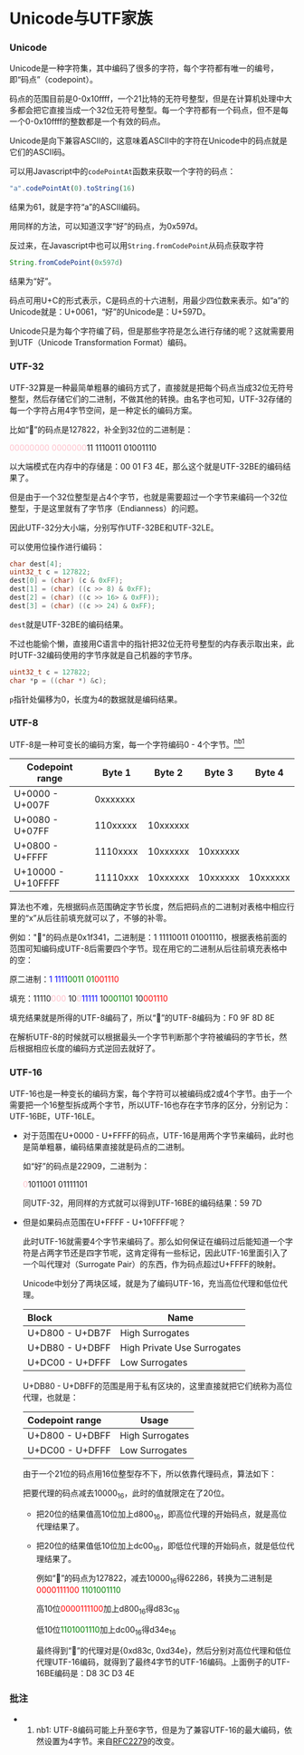 # Unicode与UTF家族

### Unicode

Unicode是一种字符集，其中编码了很多的字符，每个字符都有唯一的编号，即“码点”（codepoint）。

码点的范围目前是0-0x10ffff，一个21比特的无符号整型，但是在计算机处理中大多都会把它直接当成一个32位无符号整型。每一个字符都有一个码点，但不是每一个0-0x10ffff的整数都是一个有效的码点。

Unicode是向下兼容ASCII的，这意味着ASCII中的字符在Unicode中的码点就是它们的ASCII码。

可以用Javascript中的`codePointAt`函数来获取一个字符的码点：

```javascript
"a".codePointAt(0).toString(16)
```

结果为61，就是字符“a”的ASCII编码。

用同样的方法，可以知道汉字“好”的码点，为0x597d。

反过来，在Javascript中也可以用`String.fromCodePoint`从码点获取字符

```javascript
String.fromCodePoint(0x597d)
```

结果为“好”。

码点可用U+C的形式表示，C是码点的十六进制，用最少四位数来表示。如“a”的Unicode就是：U+0061，“好”的Unicode是：U+597D。

Unicode只是为每个字符编了码，但是那些字符是怎么进行存储的呢？这就需要用到UTF（Unicode Transformation Format）编码。

### UTF-32

UTF-32算是一种最简单粗暴的编码方式了，直接就是把每个码点当成32位无符号整型，然后存储它们的二进制，不做其他的转换。由名字也可知，UTF-32存储的每一个字符占用4字节空间，是一种定长的编码方案。

比如“🍎”的码点是127822，补全到32位的二进制是：

<span style="color: pink">00000000 0000000</span>11 1110011 01001110

以大端模式在内存中的存储是：00 01 F3 4E，那么这个就是UTF-32BE的编码结果了。

但是由于一个32位整型是占4个字节，也就是需要超过一个字节来编码一个32位整型，于是这里就有了字节序（Endianness）的问题。

因此UTF-32分大小端，分别写作UTF-32BE和UTF-32LE。



可以使用位操作进行编码：

```c
char dest[4];
uint32_t c = 127822;
dest[0] = (char) (c & 0xFF);
dest[1] = (char) ((c >> 8) & 0xFF);
dest[2] = (char) ((c >> 16> & 0xFF));
dest[3] = (char) ((c >> 24) & 0xFF);
```

`dest`就是UTF-32BE的编码结果。



不过也能偷个懒，直接用C语言中的指针把32位无符号整型的内存表示取出来，此时UTF-32编码使用的字节序就是自己机器的字节序。

```c
uint32_t c = 127822;
char *p = ((char *) &c);
```

`p`指针处偏移为0，长度为4的数据就是编码结果。

### UTF-8

UTF-8是一种可变长的编码方案，每一个字符编码0 - 4个字节。[<sup>nb1</sup>](#nb1)

| Codepoint range    | Byte 1   | Byte 2   | Byte 3   | Byte 4   |
| ------------------ | -------- | -------- | -------- | -------- |
| U+0000 - U+007F    | 0xxxxxxx |          |          |          |
| U+0080 - U+07FF    | 110xxxxx | 10xxxxxx |          |          |
| U+0800 - U+FFFF    | 1110xxxx | 10xxxxxx | 10xxxxxx |          |
| U+10000 - U+10FFFF | 11110xxx | 10xxxxxx | 10xxxxxx | 10xxxxxx |

算法也不难，先根据码点范围确定字节长度，然后把码点的二进制对表格中相应行里的“x”从后往前填充就可以了，不够的补零。

例如："🍎"的码点是0x1f341，二进制是：1 11110011 01001110，根据表格前面的范围可知编码成UTF-8后需要四个字节。现在用它的二进制从后往前填充表格中的空：

原二进制：<span style="color: blue">1 1111</span><span style="color: green">0011 01</span><span style="color: red">001110</span>

填充：11110<span style="color: pink">000</span> 10<span style="color: pink">0</span><span style="color: blue">11111</span> 10<span style="color: green">001101</span> 10<span style="color: red">001110</span>

填充结果就是所得的UTF-8编码了，所以“🍎”的UTF-8编码为：F0 9F 8D 8E

在解析UTF-8的时候就可以根据最头一个字节判断那个字符被编码的字节长，然后根据相应长度的编码方式逆回去就好了。

### UTF-16

UTF-16也是一种变长的编码方案，每个字符可以被编码成2或4个字节。由于一个需要把一个16整型拆成两个字节，所以UTF-16也存在字节序的区分，分别记为：UTF-16BE，UTF-16LE。

- 对于范围在U+0000 - U+FFFF的码点，UTF-16是用两个字节来编码，此时也是简单粗暴，编码结果直接就是码点的二进制。

  如“好”的码点是22909，二进制为：

  <span style="color: pink">0</span>1011001 01111101

  同UTF-32，用同样的方式就可以得到UTF-16BE的编码结果：59 7D

- 但是如果码点范围在U+FFFF - U+10FFFF呢？

  此时UTF-16就需要4个字节来编码了。那么如何保证在编码过后能知道一个字符是占两字节还是四字节呢，这肯定得有一些标记，因此UTF-16里面引入了一个叫代理对（Surrogate Pair）的东西，作为码点超过U+FFFF的映射。

  Unicode中划分了两块区域，就是为了编码UTF-16，充当高位代理和低位代理。

  | Block           | Name                        |
  | :-------------- | --------------------------- |
  | U+D800 - U+DB7F | High Surrogates             |
  | U+DB80 - U+DBFF | High Private Use Surrogates |
  | U+DC00 - U+DFFF | Low Surrogates              |
  
  U+DB80 - U+DBFF的范围是用于私有区块的，这里直接就把它们统称为高位代理，也就是：

  | Codepoint range | Usage           |
  | :-------------- | --------------- |
  | U+D800 - U+DBFF | High Surrogates |
  | U+DC00 - U+DFFF | Low Surrogates  |
  
  由于一个21位的码点用16位整型存不下，所以依靠代理码点，算法如下：

  把要代理的码点减去10000<sub>16</sub>，此时的值就限定在了20位。

  - 把20位的结果值高10位加上d800<sub>16</sub>，即高位代理的开始码点，就是高位代理结果了。

  - 把20位的结果值低10位加上dc00<sub>16</sub>，即低位代理的开始码点，就是低位代理结果了。

    例如“🍎”的码点为127822，减去10000<sub>16</sub>得62286，转换为二进制是<span style="color: red;">0000111100</span> <span style="color: green">1101001110</span>
  
    高10位<span style="color: red;">0000111100</span>加上d800<sub>16</sub>得d83c<sub>16</sub>
    
    低10位<span style="color: green">1101001110</span>加上dc00<sub>16</sub>得d34e<sub>16</sub>
    
    最终得到“🍎”的代理对是{0xd83c, 0xd34e}，然后分别对高位代理和低位代理UTF-16编码，就得到了最终4字节的UTF-16编码。上面例子的UTF-16BE编码是：D8 3C D3 4E



### 批注

- 1. <span id="nb1"></span> nb1: UTF-8编码可能上升至6字节，但是为了兼容UTF-16的最大编码，依然设置为4字节。来自[RFC2279](https://tools.ietf.org/html/rfc2279)的改变。

